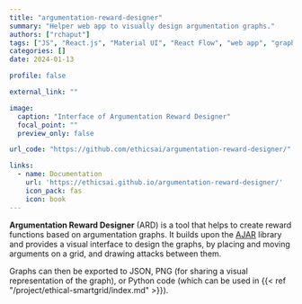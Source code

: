 ```yaml
---
title: "argumentation-reward-designer"
summary: "Helper web app to visually design argumentation graphs."
authors: ["rchaput"]
tags: ["JS", "React.js", "Material UI", "React Flow", "web app", "graph", "argumentation"]
categories: []
date: 2024-01-13

profile: false

external_link: ""

image:
  caption: "Interface of Argumentation Reward Designer"
  focal_point: ""
  preview_only: false

url_code: "https://github.com/ethicsai/argumentation-reward-designer/"

links:
  - name: Documentation
    url: 'https://ethicsai.github.io/argumentation-reward-designer/'
    icon_pack: fas
    icon: book
---
```


**Argumentation Reward Designer** (ARD) is a tool that helps to create
reward functions based on argumentation graphs. It builds upon the [AJAR]
library and provides a visual interface to design the graphs, by placing and
moving arguments on a grid, and drawing attacks between them.

Graphs can then be exported to JSON, PNG (for sharing a visual representation
of the graph), or Python code (which can be used in 
{{< ref "/project/ethical-smartgrid/index.md" >}}).


[AJAR]: https://github.com/ethicsai/ajar/
